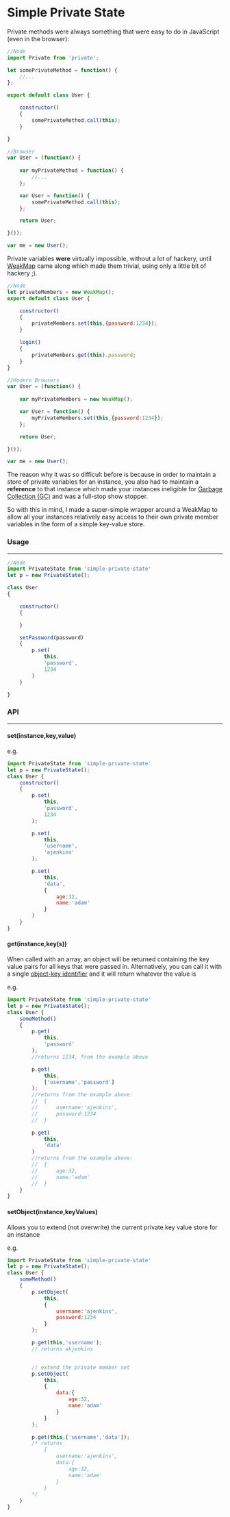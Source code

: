 # Simple Private State

Private methods were always something that were easy to do in JavaScript (even in the browser):

```js
//Node
import Private from 'private';

let somePrivateMethod = function() {
	//...
};

export default class User {

	constructor()
	{
		somePrivateMethod.call(this);
	}

}
```

```js
//Browser
var User = (function() {
	
	var myPrivateMethod = function() {
		//...
	};

	var User = function() {
		somePrivateMethod.call(this);
	};

	return User;

}());

var me = new User();
```

Private variables **were** virtually impossible, without a lot of hackery, until [WeakMap][wm] came along which made them trivial, using only a little bit of hackery ;).

  [wm]: https://developer.mozilla.org/en-US/docs/Web/JavaScript/Reference/Global_Objects/WeakMap

```js
//Node
let privateMembers = new WeakMap();
export default class User {

	constructor()
	{
		privateMembers.set(this,{password:1234});
	}

	login()
	{
		privateMembers.get(this).password;
	}
}
```

```js
//Modern Browsers
var User = (function() {
	
	var myPrivateMembers = new WeakMap();

	var User = function() {
		myPrivateMembers.set(this,{password:1234});
	};

	return User;

}());

var me = new User();
```

The reason why it was so difficult before is because in order to maintain a store of private variables for an instance, you also had to maintain a **reference** to that instance
which made your instances ineligible for [Garbage Collection (GC)][gc] and was a full-stop show stopper.

  [gc]: https://developer.mozilla.org/en-US/docs/Web/JavaScript/Memory_Management#Garbage_collection


So with this in mind, I made a super-simple wrapper around a WeakMap to allow all your instances relatively easy access to their own private member variables in the form of a simple key-value store.

### Usage
---

```js
//Node
import PrivateState from 'simple-private-state'
let p = new PrivateState();

class User
{

	constructor() 
	{

	}

	setPassword(password)
	{
		p.set(
			this,
			'password',
			1234
		)
	}

}
```


### API
---

#### set(instance,key,value)

e.g.
```js
import PrivateState from 'simple-private-state'
let p = new PrivateState();
class User {
	constructor()
	{
		p.set(
			this,
			'password',
			1234
		);

		p.set(
			this,
			'username',
			'ajenkins'
		);

		p.set(
			this,
			'data',
			{
				age:32,
				name:'adam'
			}
		)
	}
}
```

#### get(instance,key(s))

When called with an array, an object will be returned containing the key value pairs for all keys that were passed in.
Alternatively, you can call it with a single [object-key identifier][oki] and it will return whatever the value is

  [oki]: https://developer.mozilla.org/en-US/docs/Web/JavaScript/Guide/Working_with_Objects#Objects_and_properties

e.g.
```js
import PrivateState from 'simple-private-state'
let p = new PrivateState();
class User {
	someMethod()
	{
		p.get(
			this,
			'password'
		);
		//returns 1234, from the example above

		p.get(
			this,
			['username','password']
		);
		//returns from the example above:
		//	{
		//		username:'ajenkins',
		//		password:1234
		//	}

		p.get(
			this,
			'data'
		)
		//returns from the example above:
		//	{
		//		age:32,
		//		name:'adam'
		//	}
	}
}
```

#### setObject(instance,keyValues)

Allows you to extend (not overwrite) the current private key value store for an instance

e.g.
```js
import PrivateState from 'simple-private-state'
let p = new PrivateState();
class User {
	someMethod()
	{
		p.setObject(
			this,
			{
				username:'ajenkins',
				password:1234
			}
		);

		p.get(this,'username'); 
		// returns akjenkins


		// extend the private member set
		p.setObject(
			this,
			{
				data:{
					age:32,
					name:'adam'
				}
			}
		);

		p.get(this,['username','data']); 
		/* returns
			{
				username:'ajenkins',
				data:{
					age:32,
					name:'adam'
				}
			}
		*/
	}
}
```